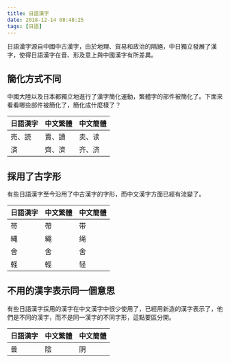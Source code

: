 ```yaml
---
title: 日語漢字
date: 2018-12-14 08:48:25
tags: [日語]
---
```


日語漢字源自中國中古漢字，由於地理、貿易和政治的隔絕，中日獨立發展了漢字，使得日語漢字在音、形及意上與中國漢字有所差異。

## 簡化方式不同

中國大陸以及日本都獨立地進行了漢字簡化運動，繁體字的部件被簡化了。下面來看看哪些部件被簡化了，簡化成什麼樣了？

| 日語漢字 | 中文繁體 | 中文簡體 |
| -------- | -------- | -------- |
| 売、読   | 賣、讀   | 卖、读   |
| 済       | 齊、濟   | 齐、济   |

## 採用了古字形

有些日語漢字至今沿用了中古漢字的字形，而中文漢字方面已經有流變了。

| 日語漢字 | 中文繁體 | 中文簡體 |
| -------- | -------- | -------- |
| 帯       | 帶       | 带       |
| 縄       | 繩       | 绳       |
| 舎       | 舍       | 舍       |
| 軽       | 輕       | 轻       |

## 不用的漢字表示同一個意思

有些日語漢字採用的漢字在中文漢字中很少使用了，已經用新造的漢字表示了，他們是不同的漢字，而不是同一漢字的不同字形，這點要區分開。

| 日語漢字 | 中文繁體 | 中文簡體 |
| -------- | -------- | -------- |
| 曇       | 陰       | 阴       |

